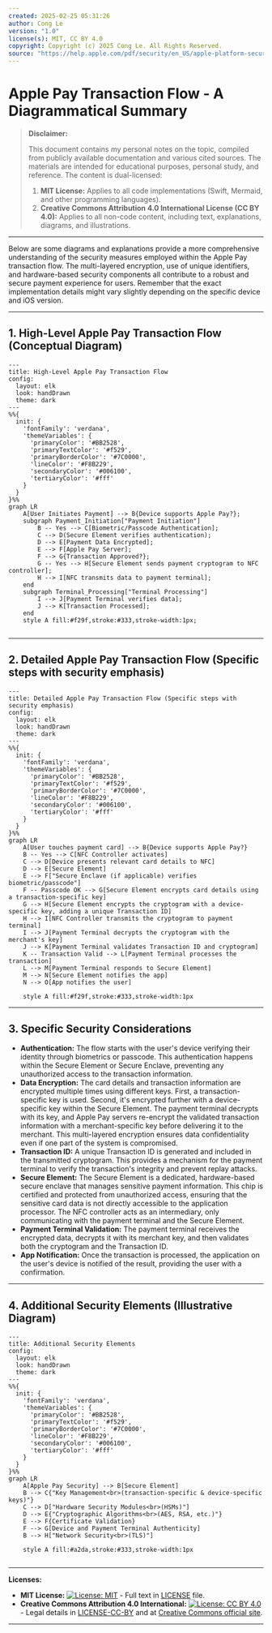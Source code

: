 ```yaml
---
created: 2025-02-25 05:31:26
author: Cong Le
version: "1.0"
license(s): MIT, CC BY 4.0
copyright: Copyright (c) 2025 Cong Le. All Rights Reserved.
source: "https://help.apple.com/pdf/security/en_US/apple-platform-security-guide.pdf"
---
```




# Apple Pay Transaction Flow - A Diagrammatical Summary
> **Disclaimer:**
>
> This document contains my personal notes on the topic,
> compiled from publicly available documentation and various cited sources.
> The materials are intended for educational purposes, personal study, and reference.
> The content is dual-licensed:
> 1. **MIT License:** Applies to all code implementations (Swift, Mermaid, and other programming languages).
> 2. **Creative Commons Attribution 4.0 International License (CC BY 4.0):** Applies to all non-code content, including text, explanations, diagrams, and illustrations.
---


Below are some diagrams and explanations provide a more comprehensive understanding of the security measures employed within the Apple Pay transaction flow. The multi-layered encryption, use of unique identifiers, and hardware-based security components all contribute to a robust and secure payment experience for users. Remember that the exact implementation details might vary slightly depending on the specific device and iOS version.

----


## 1. High-Level Apple Pay Transaction Flow (Conceptual Diagram)

```mermaid
---
title: High-Level Apple Pay Transaction Flow
config:
  layout: elk
  look: handDrawn
  theme: dark
---
%%{
  init: {
    'fontFamily': 'verdana',
    'themeVariables': {
      'primaryColor': '#BB2528',
      'primaryTextColor': '#f529',
      'primaryBorderColor': '#7C0000',
      'lineColor': '#F8B229',
      'secondaryColor': '#006100',
      'tertiaryColor': '#fff'
    }
  }
}%%
graph LR
    A[User Initiates Payment] --> B{Device supports Apple Pay?};
    subgraph Payment_Initiation["Payment Initiation"]
        B -- Yes --> C[Biometric/Passcode Authentication];
        C --> D(Secure Element verifies authentication);
        D --> E[Payment Data Encrypted];
        E --> F[Apple Pay Server];
        F --> G{Transaction Approved?};
        G -- Yes --> H[Secure Element sends payment cryptogram to NFC controller];
        H --> I[NFC transmits data to payment terminal];
    end
    subgraph Terminal_Processing["Terminal Processing"]
        I --> J[Payment Terminal verifies data];
        J --> K[Transaction Processed];
    end
    style A fill:#f29f,stroke:#333,stroke-width:1px;
    
```

----


## 2. Detailed Apple Pay Transaction Flow (Specific steps with security emphasis)

```mermaid
---
title: Detailed Apple Pay Transaction Flow (Specific steps with security emphasis)
config:
  layout: elk
  look: handDrawn
  theme: dark
---
%%{
  init: {
    'fontFamily': 'verdana',
    'themeVariables': {
      'primaryColor': '#BB2528',
      'primaryTextColor': '#f529',
      'primaryBorderColor': '#7C0000',
      'lineColor': '#F8B229',
      'secondaryColor': '#006100',
      'tertiaryColor': '#fff'
    }
  }
}%%
graph LR
    A[User touches payment card] --> B{Device supports Apple Pay?}
    B -- Yes --> C[NFC Controller activates]
    C --> D[Device presents relevant card details to NFC]
    D --> E[Secure Element]
    E --> F["Secure Enclave (if applicable) verifies biometric/passcode"]
    F -- Passcode OK --> G[Secure Element encrypts card details using a transaction-specific key]
    G --> H[Secure Element encrypts the cryptogram with a device-specific key, adding a unique Transaction ID]
    H --> I[NFC Controller transmits the cryptogram to payment terminal]
    I --> J[Payment Terminal decrypts the cryptogram with the merchant's key]
    J --> K[Payment Terminal validates Transaction ID and cryptogram]
    K -- Transaction Valid --> L[Payment Terminal processes the transaction]
    L --> M[Payment Terminal responds to Secure Element]
    M --> N[Secure Element notifies the app]
    N --> O[App notifies the user]
    
    style A fill:#f29f,stroke:#333,stroke-width:1px

```

----

## 3. Specific Security Considerations

*   **Authentication:** The flow starts with the user's device verifying their identity through biometrics or passcode. This authentication happens within the Secure Element or Secure Enclave, preventing any unauthorized access to the transaction information.
*   **Data Encryption:** The card details and transaction information are encrypted multiple times using different keys.  First, a transaction-specific key is used. Second, it's encrypted further with a device-specific key within the Secure Element.  The payment terminal decrypts with its key, and Apple Pay servers re-encrypt the validated transaction information with a merchant-specific key before delivering it to the merchant. This multi-layered encryption ensures data confidentiality even if one part of the system is compromised.
*   **Transaction ID:** A unique Transaction ID is generated and included in the transmitted cryptogram. This provides a mechanism for the payment terminal to verify the transaction's integrity and prevent replay attacks.
*   **Secure Element:** The Secure Element is a dedicated, hardware-based secure enclave that manages sensitive payment information. This chip is certified and protected from unauthorized access, ensuring that the sensitive card data is not directly accessible to the application processor. The NFC controller acts as an intermediary, only communicating with the payment terminal and the Secure Element.
*   **Payment Terminal Validation:** The payment terminal receives the encrypted data, decrypts it with its merchant key, and then validates both the cryptogram and the Transaction ID.
*   **App Notification:** Once the transaction is processed, the application on the user's device is notified of the result, providing the user with a confirmation.

------

## 4. Additional Security Elements (Illustrative Diagram)

```mermaid
---
title: Additional Security Elements
config:
  layout: elk
  look: handDrawn
  theme: dark
---
%%{
  init: {
    'fontFamily': 'verdana',
    'themeVariables': {
      'primaryColor': '#BB2528',
      'primaryTextColor': '#f529',
      'primaryBorderColor': '#7C0000',
      'lineColor': '#F8B229',
      'secondaryColor': '#006100',
      'tertiaryColor': '#fff'
    }
  }
}%%
graph LR
    A[Apple Pay Security] --> B[Secure Element]
    B --> C{"Key Management<br>(transaction-specific & device-specific keys)"}
    C --> D["Hardware Security Modules<br>(HSMs)"]
    D --> E{"Cryptographic Algorithms<br>(AES, RSA, etc.)"}
    E --> F{Certificate Validation}
    F --> G[Device and Payment Terminal Authenticity]
    B --> H["Network Security<br>(TLS)"]

    style A fill:#a2da,stroke:#333,stroke-width:1px
    
```




---
**Licenses:**

- **MIT License:**  [![License: MIT](https://img.shields.io/badge/License-MIT-yellow.svg)](LICENSE) - Full text in [LICENSE](LICENSE) file.
- **Creative Commons Attribution 4.0 International:** [![License: CC BY 4.0](https://licensebuttons.net/l/by/4.0/88x31.png)](LICENSE-CC-BY) - Legal details in [LICENSE-CC-BY](LICENSE-CC-BY) and at [Creative Commons official site](http://creativecommons.org/licenses/by/4.0/).

---